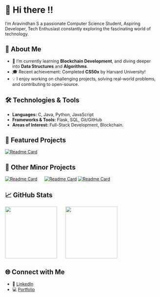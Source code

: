 # 👋 Hi there !!  

I’m Aravindhan S a passionate Computer Science Student, Aspiring Developer, Tech Enthusiast constantly exploring the fascinating world of technology.  

## 🚀 About Me  
- 🌱 I’m currently learning **Blockchain Development**, and diving deeper into **Data Structures** and **Algorithms**.  
- 🎓 Recent achievement: Completed **CS50x** by Harvard University!  
- 💡 I enjoy working on challenging projects, solving real-world problems, and contributing to open-source.  

## 🛠️ Technologies & Tools  
- **Languages:** C, Java, Python, JavaScript  
- **Frameworks & Tools:** Flask, SQL, Git/GitHub  
- **Areas of Interest:** Full-Stack Development, Blockchain.

## 🌟 Featured Projects 
[![Readme Card](https://github-readme-stats.vercel.app/api/pin/?username=Aravindhan-KS&repo=Stock-Market-Portfolio&theme=tokyonight)](https://github.com/Aravindhan-KS/Stock-Market-Portfolio)&nbsp;&nbsp;&nbsp;&nbsp;&nbsp;

## 🌟 Other Minor Projects 
[![Readme Card](https://github-readme-stats.vercel.app/api/pin/?username=Aravindhan-KS&repo=Movie-Logger&theme=tokyonight)](https://github.com/Aravindhan-KS/Movie-Logger)&nbsp;&nbsp;&nbsp;&nbsp;&nbsp;
[![Readme Card](https://github-readme-stats.vercel.app/api/pin/?username=Aravindhan-KS&repo=Customer-Billing-System&theme=tokyonight)](https://github.com/Aravindhan-KS/Customer-Billing-System)
[![Readme Card](https://github-readme-stats.vercel.app/api/pin/?username=Aravindhan-KS&repo=SSF_Project&theme=tokyonight)](https://ssf-project.vercel.app/)&nbsp;&nbsp;&nbsp;&nbsp;&nbsp;


## 📈 GitHub Stats  
<img src="https://github-readme-stats.vercel.app/api?username=Aravindhan-KS&show_icons=true&theme=tokyonight&rank_icon=github" height="170"/> &nbsp;&nbsp;&nbsp;&nbsp;&nbsp;
<img src="https://github-readme-stats.vercel.app/api/top-langs/?username=Aravindhan-KS&layout=compact&theme=tokyonight&count=10" height="170"/>



## 🌐 Connect with Me  
- 🌟 [LinkedIn](https://www.linkedin.com/in/aravindhan-ks/)  
- 💻 [Portfolio](#)  
<!--to comment--> 
